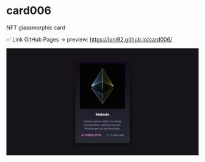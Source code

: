# card006
NFT glassmorphic card


✅ Link GitHub Pages -> preview: https://joni92.github.io/card006/


![preview.png](https://github.com/Joni92/card006/blob/main/previews/preview01.png)
